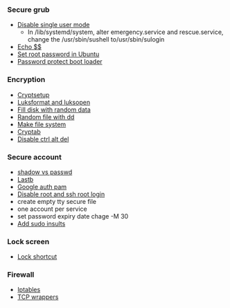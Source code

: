 ### Secure grub
- [Disable single user mode](https://askubuntu.com/questions/1011368/how-can-i-protect-against-single-user-mode)
    - In /lib/systemd/system,  alter emergency.service and rescue.service, change the /usr/sbin/sushell to/usr/sbin/sulogin 
- [Echo $$](https://unix.stackexchange.com/questions/186119/what-is-the-meaning-of-the-number-displayed-by-echo)
- [Set root password in Ubuntu](https://askubuntu.com/questions/155278/how-do-i-set-the-root-password-so-i-can-use-su-instead-of-sudo)
- [Password protect boot loader](https://www.howtogeek.com/102009/how-to-password-protect-ubuntus-boot-loader/)

### Encryption
- [Cryptsetup](https://www.ibm.com/docs/en/order-management-sw/10.0?topic=considerations-encrypting-data-partitions-using-luks)
- [Luksformat and luksopen](https://linux.die.net/man/8/cryptsetup)
- [Fill disk with random data](https://linuxconfig.org/hard-drive-shredding-on-linux)
- [Random file with dd](https://superuser.com/questions/470949/how-do-i-create-a-1gb-random-file-in-linux)
- [Make file system](https://access.redhat.com/documentation/en-us/red_hat_enterprise_linux/7/html/storage_administration_guide/ch-ext4)
- [Cryptab](https://www.freedesktop.org/software/systemd/man/crypttab.html)
- [Disable ctrl alt del](https://www.linuxtechi.com/disable-reboot-using-ctrl-alt-del-keys/)

### Secure account
- [shadow vs passwd](https://unix.stackexchange.com/questions/461022/what-is-the-difference-between-etc-shadow-and-etc-passwd#:~:text=The%20major%20difference%20is%20that,and%20the%20password%20expiry%20data.)
- [Lastb](https://community.hpe.com/t5/System-Administration/difference-between-last-and-lastb/td-p/4415301#:~:text=last%20searches%20backwards%20through%20file,all%20the%20bad%20login%20attempts.)
- [Google auth pam](https://www.tecmint.com/enable-two-factor-authentication-in-ubuntu/)
- [Disable root and ssh root login](https://www.tecmint.com/disable-root-login-in-linux/)
- create empty tty secure file
- one account per service
- set password expiry date chage -M 30 <acct name>
- [Add sudo insults](https://www.tecmint.com/sudo-insult-when-enter-wrong-password/)

### Lock screen
- [Lock shortcut](https://askubuntu.com/questions/1242110/after-upgrading-to-ubuntu-20-04-lockscreen-not-working)
### Firewall
- [Iptables](https://www.digitalocean.com/community/tutorials/iptables-essentials-common-firewall-rules-and-commands)
- [TCP wrappers](https://www.tecmint.com/secure-linux-tcp-wrappers-hosts-allow-deny-restrict-access/)
